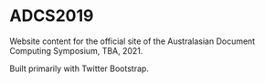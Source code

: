 # ADCS2019

Website content for the official site of the Australasian Document Computing Symposium, TBA, 2021.

Built primarily with Twitter Bootstrap.

